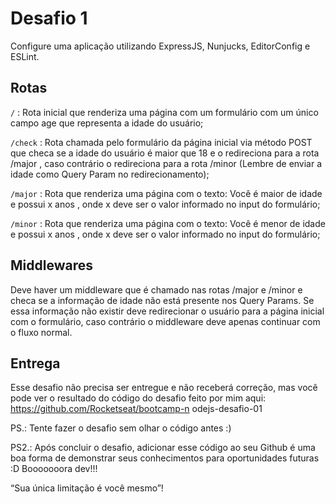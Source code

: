 # Desafio 1

Configure uma aplicação utilizando ExpressJS, Nunjucks, EditorConfig e ESLint. 

## Rotas

`/` : Rota inicial que renderiza uma página com um formulário com um único campo age que representa a idade do usuário;

`/check` : Rota chamada pelo formulário da página inicial via método POST que checa se a idade do usuário é maior que 18 e o redireciona para a rota /major , caso contrário o redireciona para a rota /minor (Lembre de enviar a idade como Query Param no redirecionamento);

`/major` : Rota que renderiza uma página com o texto: Você é maior de idade e possui x anos , onde x deve ser o valor informado no input do formulário;

`/minor` : Rota que renderiza uma página com o texto: Você é menor de idade e possui x anos , onde x deve ser o valor informado no input do formulário;

## Middlewares

Deve haver um middleware que é chamado nas rotas /major e /minor e checa se a informação de idade não está presente nos Query Params. Se essa informação não existir deve redirecionar o usuário para a página inicial com o formulário, caso contrário o middleware deve apenas continuar com o fluxo normal.

## Entrega

Esse desafio não precisa ser entregue e não receberá correção, mas você pode ver o resultado do código do desafio feito por mim aqui: https://github.com/Rocketseat/bootcamp-n odejs-desafio-01

PS.: Tente fazer o desafio sem olhar o código antes :)

PS2.: Após concluir o desafio, adicionar esse código ao seu Github é uma boa forma de demonstrar seus conhecimentos para oportunidades futuras :D
Booooooora dev!!!

“Sua única limitação é você mesmo”!
